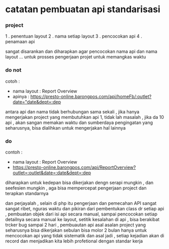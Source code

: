 # catatan pembuatan api standarisasi

### project
1 . penentuan layout
2 . nama setiap layout 
3 . pencocokan api
4 . penamaan api

sangat disarankan dan diharapkan agar pencocokan nama api dan nama layout ... untuk prosses pengerjaan projet untuk memangkas waktu

### do not
cotoh :

- nama layout : Report Overview
- apinya : https://presto-online.barongpos.com/api/homeFb/:outlet?date="date&dept=:dep

antara api dan nama tidak berhubungan sama sekali , jika hanya mengerjakan project yang membutuhkan api 1,
tidak lah masalah , jika da 10 api , akan sangan memakan waktu dan sumberdaya pengingatan yang seharusnya,
bisa dialihkan untuk mengerjakan hal lainnya 

### do

contoh : 

- nama layout : Report Overview
- https://presto-online.barongpos.com/api/ReportOverview?outlet=:outlet&date=:date&dept=:dep

diharapkan untuk kedepan bisa dikerjakan dengn serapi mungkin , dan seefesien mungkin , aga bisa mempercepat pengerjaan project
dan terapkan standarnya 

dan perjayalah , selain di php itu pengerjaan dan pemecahan API sangat sangat ribet, nguras waktu dan pikiran 
dari pembentukan class dr setiap api , pembuatan objek dari isi api secara manual, sampai pencocokan setiap detailnya secara manual ke 
layout, setitik kesalahan di api , bisa berakibat trcker bug sampai 2 hari , pembuautan api asal asalan project yang seharusnya bisa
dikerjakan sebulan bisa molor 2 bulan hanya untuk mencocokan api yang tidak sistematik dan asal jadi , 
setiap kejadian akan di record dan menjadikan kita lebih profetional dengan standar kerja
